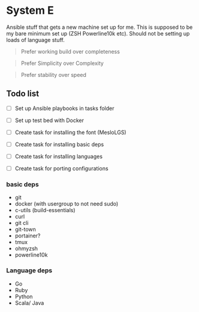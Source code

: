 # System E

Ansible stuff that gets a new machine set up for me. This is supposed to be my bare minimum set up (ZSH Powerline10k etc). Should not be setting up loads of language stuff.

> Prefer working build over completeness

> Prefer Simplicity over Complexity

> Prefer stability over speed

## Todo list
- [ ] Set up Ansible playbooks in tasks folder
- [ ] Set up test bed with Docker
- [ ] Create task for installing the font (MesloLGS)
- [ ] Create task for installing basic deps
- [ ] Create task for installing languages
- [ ] Create task for porting configurations


### basic deps
- git
- docker (with usergroup to not need sudo)
- c-utils (build-essentials)
- curl
- git cli
- git-town
- portainer?
- tmux
- ohmyzsh
- powerline10k


### Language deps
- Go
- Ruby
- Python
- Scala/ Java

